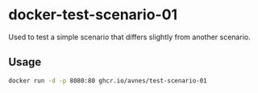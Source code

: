 # docker-test-scenario-01

Used to test a simple scenario that differs slightly from another scenario.

## Usage

```bash
docker run -d -p 8080:80 ghcr.io/avnes/test-scenario-01
```
